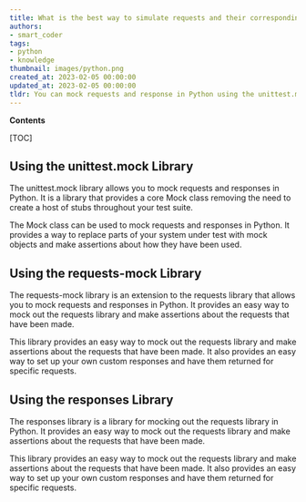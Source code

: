 ```yaml
---
title: What is the best way to simulate requests and their corresponding responses?
authors:
- smart_coder
tags:
- python
- knowledge
thumbnail: images/python.png
created_at: 2023-02-05 00:00:00
updated_at: 2023-02-05 00:00:00
tldr: You can mock requests and response in Python using the unittest.mock library.
---
```


**Contents**

[TOC]

## Using the unittest.mock Library 
The unittest.mock library allows you to mock requests and responses in Python. It is a library that provides a core Mock class removing the need to create a host of stubs throughout your test suite.

The Mock class can be used to mock requests and responses in Python. It provides a way to replace parts of your system under test with mock objects and make assertions about how they have been used.

## Using the requests-mock Library
The requests-mock library is an extension to the requests library that allows you to mock requests and responses in Python. It provides an easy way to mock out the requests library and make assertions about the requests that have been made.

This library provides an easy way to mock out the requests library and make assertions about the requests that have been made. It also provides an easy way to set up your own custom responses and have them returned for specific requests.

## Using the responses Library
The responses library is a library for mocking out the requests library in Python. It provides an easy way to mock out the requests library and make assertions about the requests that have been made.

This library provides an easy way to mock out the requests library and make assertions about the requests that have been made. It also provides an easy way to set up your own custom responses and have them returned for specific requests.
